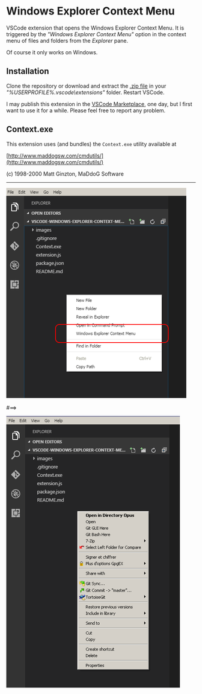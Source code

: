 # Windows Explorer Context Menu

VSCode extension that opens the Windows Explorer Context Menu.
It is triggered by the *"Windows Explorer Context Menu"* option in the 
context menu of files and folders from the *Explorer* pane.

Of course it only works on Windows.

## Installation

Clone the repository or download and extract the [.zip file](https://github.com/electrotype/vscode-windows-explorer-context-menu/archive/master.zip) in your
*"%USERPROFILE%\.vscode\extensions"* folder. Restart VSCode.

I may publish this extension in the [VSCode Marketplace](https://marketplace.visualstudio.com/VSCode),
one day, but I first want to use it for a while. Please feel free to report any problem.

## Context.exe

This extension uses (and bundles) the `Context.exe` utility available at 

[http://www.maddogsw.com/cmdutils/](http://www.maddogsw.com/cmdutils/)

(c) 1998-2000 Matt Ginzton, MaDdoG Software

----------------------

![](https://github.com/electrotype/vscode-windows-explorer-context-menu/blob/master/images/cm1.png)

#==>

![](https://github.com/electrotype/vscode-windows-explorer-context-menu/blob/master/images/cm2.png)


